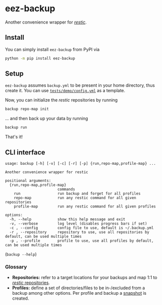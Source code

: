 # eez-backup

Another convenience wrapper for [_restic_](https://restic.net/).

## Install

You can simply install `eez-backup` from PyPI via

```bash
python -m pip install eez-backup
```

## Setup

`eez-backup` assumes `backup.yml` to be present in your home directory, thus create it.
You can use [`tests/demo/config.yml`](./tests/demo/config.yml) as a template.

Now, you can initialize the _restic_ repositories by running

```bash
backup repo-map init
```

... and then back up your data by running

```bash
backup run
```

That's it!

## CLI interface

```text
usage: backup [-h] [-v] [-c] [-r] [-p] {run,repo-map,profile-map} ...

Another convenience wrapper for restic

positional arguments:
  {run,repo-map,profile-map}
                        commands
    run                 run backup and forget for all profiles
    repo-map            run any restic command for all given repositories
    profile-map         run any restic command for all given profiles

options:
  -h, --help            show this help message and exit
  -v, --verbose         log level (disables progress bars if set)
  -c , --config         config file to use, default is ~/.backup.yml
  -r , --repository     repository to use, use all repositories by default, can be used multiple times
  -p , --profile        profile to use, use all profiles by default, can be used multiple times
```

(`backup --help`)

### Glossary

- **Repositories:** refer to a target locations for your backups and map 1:1 to [_restic_ repositories](https://restic.readthedocs.io/en/stable/030_preparing_a_new_repo.html).
- **Profiles:** define a set of directories/files to be in-/excluded from a backup among other options. Per profile and
  backup a [snapshot](https://restic.readthedocs.io/en/stable/040_backup.html) is created.

